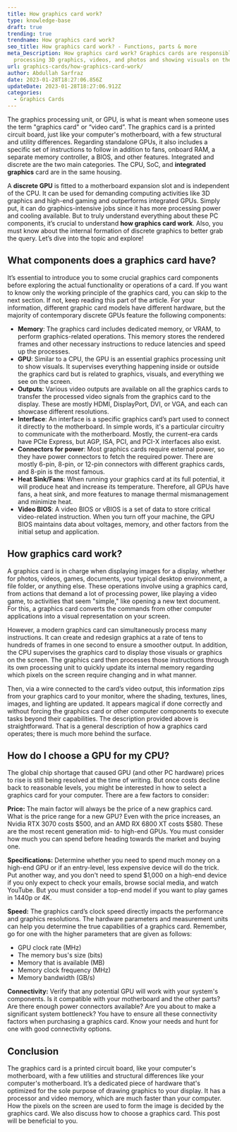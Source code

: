 ```yaml
---
title: How graphics card work?
type: knowledge-base
draft: true
trending: true
trendname: How graphics card work?
seo_title: How graphics card work? - Functions, parts & more
meta_Description: How graphics card work? Graphics cards are responsible for
  processing 3D graphics, videos, and photos and showing visuals on the screen.
url: graphics-cards/how-graphics-card-work/
author: Abdullah Sarfraz
date: 2023-01-28T18:27:06.856Z
updateDate: 2023-01-28T18:27:06.912Z
categories:
  - Graphics Cards
---
```

The graphics processing unit, or GPU, is what is meant when someone uses the term "graphics card" or “video card”. The graphics card is a printed circuit board, just like your computer's motherboard, with a few structural and utility differences. Regarding standalone GPUs, it also includes a specific set of instructions to follow in addition to fans, onboard RAM, a separate memory controller, a BIOS, and other features. Integrated and discrete are the two main categories. The CPU, SoC, and **integrated graphics** card are in the same housing.

A **discrete GPU** is fitted to a motherboard expansion slot and is independent of the CPU. It can be used for demanding computing activities like 3D graphics and high-end gaming and outperforms integrated GPUs. Simply put, it can do graphics-intensive jobs since it has more processing power and cooling available. But to truly understand everything about these PC components, it’s crucial to understand **how graphics card work**. Also, you must know about the internal formation of discrete graphics to better grab the query. Let’s dive into the topic and explore!

## What components does a graphics card have?

It’s essential to introduce you to some crucial graphics card components before exploring the actual functionality or operations of a card. If you want to know only the working principle of the graphics card, you can skip to the next section. If not, keep reading this part of the article. For your information, different graphic card models have different hardware, but the majority of contemporary discrete GPUs feature the following components:

* **Memory**: The graphics card includes dedicated memory, or VRAM, to perform graphics-related operations. This memory stores the rendered frames and other necessary instructions to reduce latencies and speed up the processes.
* **GPU**: Similar to a CPU, the GPU is an essential graphics processing unit to show visuals. It supervises everything happening inside or outside the graphics card but is related to graphics, visuals, and everything we see on the screen.
* **Outputs**: Various video outputs are available on all the graphics cards to transfer the processed video signals from the graphics card to the display. These are mostly HDMI, DisplayPort, DVI, or VGA, and each can showcase different resolutions.
* **Interface**: An interface is a specific graphics card’s part used to connect it directly to the motherboard. In simple words, it's a particular circuitry to communicate with the motherboard. Mostly, the current-era cards have PCIe Express, but AGP, ISA, PCI, and PCI-X interfaces also exist.
* **Connectors for power**: Most graphics cards require external power, so they have power connectors to fetch the required power. There are mostly 6-pin, 8-pin, or 12-pin connectors with different graphics cards, and 8-pin is the most famous.
* **Heat Sink/Fans**: When running your graphics card at its full potential, it will produce heat and increase its temperature. Therefore, all GPUs have fans, a heat sink, and more features to manage thermal mismanagement and minimize heat.
* **Video BIOS**: A video BIOS or vBIOS is a set of data to store critical video-related instruction. When you turn off your machine, the GPU BIOS maintains data about voltages, memory, and other factors from the initial setup and application.

## How graphics card work?

A graphics card is in charge when displaying images for a display, whether for photos, videos, games, documents, your typical desktop environment, a file folder, or anything else. These operations involve using a graphics card, from actions that demand a lot of processing power, like playing a video game, to activities that seem "simple," like opening a new text document. For this, a graphics card converts the commands from other computer applications into a visual representation on your screen.

However, a modern graphics card can simultaneously process many instructions. It can create and redesign graphics at a rate of tens to hundreds of frames in one second to ensure a smoother output. In addition, the CPU supervises the graphics card to display those visuals or graphics on the screen. The graphics card then processes those instructions through its own processing unit to quickly update its internal memory regarding which pixels on the screen require changing and in what manner.

Then, via a wire connected to the card’s video output, this information zips from your graphics card to your monitor, where the shading, textures, lines, images, and lighting are updated. It appears magical if done correctly and without forcing the graphics card or other computer components to execute tasks beyond their capabilities. The description provided above is straightforward. That is a general description of how a graphics card operates; there is much more behind the surface.

## How do I choose a GPU for my CPU?

The global chip shortage that caused GPU (and other PC hardware) prices to rise is still being resolved at the time of writing. But once costs decline back to reasonable levels, you might be interested in how to select a graphics card for your computer. There are a few factors to consider:

**Price:** The main factor will always be the price of a new graphics card. What is the price range for a new GPU? Even with the price increases, an Nvidia RTX 3070 costs $500, and an AMD RX 6800 XT costs $580. These are the most recent generation mid- to high-end GPUs. You must consider how much you can spend before heading towards the market and buying one.



**Specifications:** Determine whether you need to spend much money on a high-end GPU or if an entry-level, less expensive device will do the trick. Put another way, and you don't need to spend $1,000 on a high-end device if you only expect to check your emails, browse social media, and watch YouTube. But you must consider a top-end model if you want to play games in 1440p or 4K.



**Speed:** The graphics card’s clock speed directly impacts the performance and graphics resolutions. The hardware parameters and measurement units can help you determine the true capabilities of a graphics card. Remember, go for one with the higher parameters that are given as follows: 

* GPU clock rate (MHz)
* The memory bus's size (bits)
* Memory that is available (MB)
* Memory clock frequency (MHz)
* Memory bandwidth (GB/s)

**Connectivity:** Verify that any potential GPU will work with your system's components. Is it compatible with your motherboard and the other parts? Are there enough power connectors available? Are you about to make a significant system bottleneck? You have to ensure all these connectivity factors when purchasing a graphics card. Know your needs and hunt for one with good connectivity options. 

## Conclusion

The graphics card is a printed circuit board, like your computer's motherboard, with a few utilities and structural differences like your computer's motherboard. It’s a dedicated piece of hardware that's optimized for the sole purpose of drawing graphics to your display. It has a processor and video memory, which are much faster than your computer. How the pixels on the screen are used to form the image is decided by the graphics card. We also discuss how to choose a graphics card. This post will be beneficial to you.